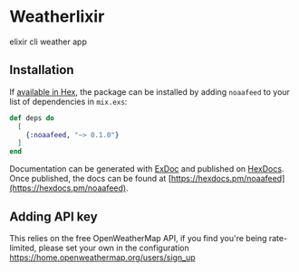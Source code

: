 # Weatherlixir

elixir cli weather app

## Installation

If [available in Hex](https://hex.pm/docs/publish), the package can be installed
by adding `noaafeed` to your list of dependencies in `mix.exs`:

```elixir
def deps do
  [
    {:noaafeed, "~> 0.1.0"}
  ]
end
```

Documentation can be generated with [ExDoc](https://github.com/elixir-lang/ex_doc)
and published on [HexDocs](https://hexdocs.pm). Once published, the docs can
be found at [https://hexdocs.pm/noaafeed](https://hexdocs.pm/noaafeed).

## Adding API key

This relies on the free OpenWeatherMap API, if you find you're being rate-limited, please set your own in the configuration
https://home.openweathermap.org/users/sign_up

